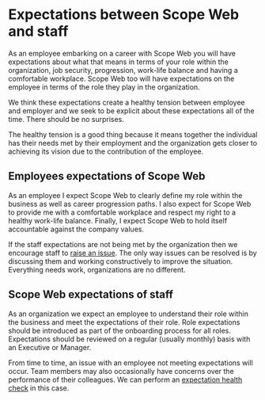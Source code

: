 # Expectations between Scope Web and staff

As an employee embarking on a career with Scope Web you will have expectations about what that means in terms of your role within the organization, job security, progression, work-life balance and having a comfortable workplace. Scope Web too will have expectations on the employee in terms of the role they play in the organization.

We think these expectations create a healthy tension between employee and employer and we seek to be explicit about these expectations all of the time. There should be no surprises.

The healthy tension is a good thing because it means together the individual has their needs met by their employment and the organization gets closer to achieving its vision due to the contribution of the employee.

## Employees expectations of Scope Web

As an employee I expect Scope Web to clearly define my role within the business as well as career progression paths. I also expect for Scope Web to provide me with a comfortable workplace and respect my right to a healthy work-life balance. Finally, I expect Scope Web to hold itself accountable against the company values.

If the staff expectations are not being met by the organization then we encourage staff to [raise an issue](raising_an_issue.md). The only way issues can be resolved is by discussing them and working constructively to improve the situation. Everything needs work, organizations are no different.

## Scope Web expectations of staff

As an organization we expect an employee to understand their role within the business and meet the expectations of their role. Role expectations should be introduced as part of the onboarding process for all roles. Expectations should be reviewed on a regular (usually monthly) basis with an Executive or Manager.


From time to time, an issue with an employee not meeting expectations will occur. Team members may also occasionally have concerns over the performance of their colleagues. We can perform an [expectation health check](expectation_health_check.md) in this case.